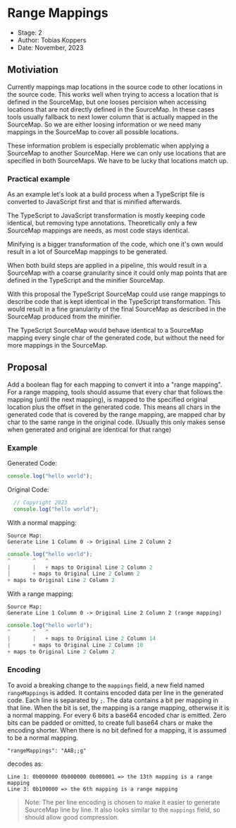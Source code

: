 # Range Mappings

* Stage: 2
* Author: Tobias Koppers
* Date: November, 2023

## Motiviation

Currently mappings map locations in the source code to other locations in the source code.
This works well when trying to access a location that is defined in the SourceMap, but one looses percision when accessing locations that are not directly defined in the SourceMap.
In these cases tools usually fallback to next lower column that is actually mapped in the SourceMap.
So we are either loosing information or we need many mappings in the SourceMap to cover all possible locations.

These information problem is especially problematic when applying a SourceMap to another SourceMap.
Here we can only use locations that are specified in both SourceMaps. We have to be lucky that locations match up.

### Practical example

As an example let's look at a build process when a TypeScript file is converted to JavaScript first and that is minified afterwards.

The TypeScript to JavaScript transformation is mostly keeping code identical, but removing type annotations.
Theoretically only a few SourceMap mappings are needs, as most code stays identical.

Minifying is a bigger transformation of the code, which one it's own would result in a lot of SourceMap mappings to be generated.

When both build steps are applied in a pipeline, this would result in a SourceMap with a coarse granularity since it could only map points that are defined in the TypeScript and the minifier SourceMap.

With this proposal the TypeScript SourceMap could use range mappings to describe code that is kept identical in the TypeScript transformation. This would result in a fine granularity of the final SourceMap as described in the SourceMap produced from the minifier.

The TypeScript SourceMap would behave identical to a SourceMap mapping every single char of the generated code, but without the need for more mappings in the SourceMap.

## Proposal

Add a boolean flag for each mapping to convert it into a "range mapping".
For a range mapping, tools should assume that every char that follows the mapping (until the next mapping), is mapped to the specified original location plus the offset in the generated code.
This means all chars in the generated code that is covered by the range mapping, are mapped char by char to the same range in the original code.
(Usually this only makes sense when generated and original are identical for that range)

### Example

Generated Code:

``` js
console.log("hello world");
```

Original Code:

``` js
  // Copyright 2023
  console.log("hello world");
```

With a normal mapping:

```
Source Map:
Generate Line 1 Column 0 -> Original Line 2 Column 2
```

``` js
console.log("hello world");
^       ^   ^
|       |   + maps to Original Line 2 Column 2
|       + maps to Original Line 2 Column 2
+ maps to Original Line 2 Column 2
```

With a range mapping:

```
Source Map:
Generate Line 1 Column 0 -> Original Line 2 Column 2 (range mapping)
```

``` js
console.log("hello world");
^       ^   ^
|       |   + maps to Original Line 2 Column 14
|       + maps to Original Line 2 Column 10
+ maps to Original Line 2 Column 2
```

### Encoding

To avoid a breaking change to the `mappings` field, a new field named `rangeMappings` is added.
It contains encoded data per line in the generated code.
Each line is separated by `;`.
The data contains a bit per mapping in that line.
When the bit is set, the mapping is a range mapping, otherwise it is a normal mapping.
For every 6 bits a base64 encoded char is emitted.
Zero bits can be padded or omitted, to create full base64 chars or make the encoding shorter.
When there is no bit defined for a mapping, it is assumed to be a normal mapping.

```
"rangeMappings": "AAB;;g"
```

decodes as:

```
Line 1: 0b000000 0b000000 0b000001 => the 13th mapping is a range mapping
Line 3: 0b100000 => the 6th mapping is a range mapping
```

> Note: The per line encoding is chosen to make it easier to generate SourceMap line by line.
> It also looks similar to the `mappings` field, so should allow good compression.
